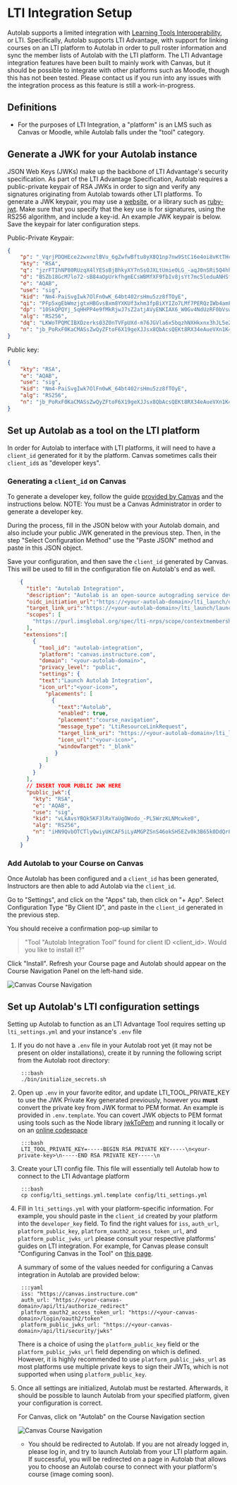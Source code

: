 # LTI Integration Setup

Autolab supports a limited integration with [Learning Tools Interoperability](http://www.imsglobal.org/activity/learning-tools-interoperability), or LTI. Specifically, Autolab supports LTI Advantage, 
with support for linking courses on an LTI platform to Autolab in order to pull roster information and sync the member
lists of Autolab with the LTI platform. The LTI Advantage integration features have been built to mainly work with Canvas,
but it should be possible to integrate with other platforms such as Moodle, though this has not been tested. Please
contact us if you run into any issues with the integration process as this feature is still a work-in-progress.

## Definitions
- For the purposes of LTI Integration, a "platform" is an LMS such as Canvas or Moodle, while Autolab falls under the "tool" category.

## Generate a JWK for your Autolab instance
JSON Web Keys (JWKs) make up the backbone of LTI Advantage's security specification. 
As part of the LTI Advantage Specification, Autolab requires a public-private keypair of RSA JWKs in order to sign
and verify any signatures originating from Autolab towards other LTI platforms. To generate a JWK keypair, you may use 
a [website](https://mkjwk.org/), or a library such as [ruby-jwt](https://github.com/jwt/ruby-jwt). 
Make sure that you specify that the key use is for signatures, using the RS256 algorithm, and include a key-id. An example
JWK keypair is below. Save the keypair for later configuration steps.

Public-Private Keypair:
```json
{
    "p": "_VqrjPDQHEce2zwxnzlBVu_6gZwfwBftu8yX8Q1np7nw9StC16e4oi8vKtTHc6hy-byOU-JyKV0Dj9LZXF_r5_HZlCEVCg9J4oopsINAwi1ekWRWj3pGCJaJ6M9QdWTd3Q0zzWVowdeDmwfWGQKesoM7O4JkxzFRV1w-8GqQYyM",
    "kty": "RSA",
    "q": "jzrFTIhNP80RUzqX4lYESsBjBhkyXY7nSsOJXLtUmie0LG_-aqJ0nSRi5Q4hhDsou3VjMWj-7QvwrgYw4GF5ktlDdEN874TuIRY2LeuWa1WlsYg7QN31G89tPFb7IxlxY9D0KG0Tg3NkXkZ1t2OgQZZeY_uTsY5yJ9e1Zb0Lpec",
    "d": "BSZb18GcM7lo72-sB84aOpUrkfhgmECsWBMfXF9fbIv8jsYt7mc5leduANHSf7aFTS39XQtGZUoZ6DLT2b-DhF2_VJCjm0r2P-YnzHV8QJ9iQKu9tEeclRFR7xeFh0HE39f28n_DKSsvUfkMjPY79Jyw7ctYezLoUJFEP1UI9W1zVbJgRn8GHv438qKGzwJWKWfNVMbNuW9eLLkR5ejPZMts_0cLF3e6JLOZCL2x6yrrqwE8bXehUHDIsVnE-YT0yHWiuNge5YZaicHhQDRqEQZ80KYUzLCecstEPCCyB5UPVP-dhuZhkM0xfadwI61oGFaF5HSNjsW-gjxsE7RIHQ",
    "e": "AQAB",
    "use": "sig",
    "kid": "Nm4-PaiSvgIwk7OlFn0wK_64bt402rsHmu5zz8fTOyE",
    "qi": "PFp5xgEbWmzjgtxHBGvsBxm8YXKUf3xhm3fpBiXYIZo7LMf7PERQzIWb4amFqq0CBfShYgm9tFwdt2ldIQXvhqY2n3bp-Jp1M5P_YD89FR5-YJLk9PnFfEOEJnD1fqRILMWXUGJxL1YxLMIXXkbbhozrh2-2C-Rku7MFdIMA4UI",
    "dp": "10SkQPQYj_5qHHPP4e9fMkRjwJ7sZ2atjAVyENKIAX6_W0Gv4NdUzRF0bVswQXiegM4SzPm6cKTkst6_63phUsovSmq1mr-U0tT8SUusyZCNKtJrriuBuChY86S7Q5Q542olWt9QnGvHGgIVi1iriRhySsUnZgzkhWsO225gUqs",
    "alg": "RS256",
    "dq": "LKWoTPQMCIBXDzerks03Z0nTVFpUXd-m76JGVla6x5bqzhNXHkxnx3hJL5eZEQwT5WNxOTy-gov_SW_6mmcoK4N4SGylLFCmnj-7QdM3P1wiW1XZCp5lwnaFWZLPlCBhPTksctGVjJtSxSR3m2P915QU9lu8rVN2-D6AeCdW0y8",
    "n": "jb_PoRxF0KaCMASsZwQyZFtoF6X19geXJJsx8QbAcsQEKt8RX34eAueVXn1K49UaGDkK-G9UCDmLDYTKMgjz1mtFKuV2J6CwowplkBq9rE_fUgkSY0XfLC3pCRSaQ6kjwwUjbFjF7tWVQHFhTgjqQ85HA5Pd3ix1yHnMPaNZ08CwucAx1st_WLauEmqdkmfXNIA65S5CO8EXxo94CVJ-DIZ3X7HDJq0m28SRKMR7sPM1q8A3a3z_n7DzIytjRyQkLcCWQq9oLT5dTuvAHz3Hasb1hqGqy9uS3RCFvjXk3GW3JMonVfhJ7310gUCAojEqsQ06vtoLp0g0QsjTUbADlQ"
}
```
Public key:
```json
{
    "kty": "RSA",
    "e": "AQAB",
    "use": "sig",
    "kid": "Nm4-PaiSvgIwk7OlFn0wK_64bt402rsHmu5zz8fTOyE",
    "alg": "RS256",
    "n": "jb_PoRxF0KaCMASsZwQyZFtoF6X19geXJJsx8QbAcsQEKt8RX34eAueVXn1K49UaGDkK-G9UCDmLDYTKMgjz1mtFKuV2J6CwowplkBq9rE_fUgkSY0XfLC3pCRSaQ6kjwwUjbFjF7tWVQHFhTgjqQ85HA5Pd3ix1yHnMPaNZ08CwucAx1st_WLauEmqdkmfXNIA65S5CO8EXxo94CVJ-DIZ3X7HDJq0m28SRKMR7sPM1q8A3a3z_n7DzIytjRyQkLcCWQq9oLT5dTuvAHz3Hasb1hqGqy9uS3RCFvjXk3GW3JMonVfhJ7310gUCAojEqsQ06vtoLp0g0QsjTUbADlQ"
}
```
## Set up Autolab as a tool on the LTI platform

In order for Autolab to interface with LTI platforms, it will need to have a `client_id` generated for it by the platform.
 Canvas sometimes calls their `client_id`s as "developer keys".
### Generating a `client_id` on Canvas
To generate a developer key, follow the guide [provided by Canvas](https://community.canvaslms.com/t5/Admin-Guide/How-do-I-configure-an-LTI-key-for-an-account/ta-p/140)
and the instructions below. NOTE: You must be a Canvas Administrator in order to generate a developer key.

During the process, fill in the JSON below with your Autolab domain, and also include your public JWK generated in the previous
step. Then, in the step "Select Configuration Method" use the "Paste JSON" method and paste in this JSON object.

Save your configuration, and then save the `client_id` generated by Canvas. This will be used to fill in the configuration file
on Autolab's end as well.

```json
    {
      "title": "Autolab Integration",
      "description": "Autolab is an open-source autograding service developed by students, for students",
      "oidc_initiation_url":"https://<your-autolab-domain>/lti_launch/oidc_login/",
      "target_link_uri":"https://<your-autolab-domain>/lti_launch/launch/",
      "scopes": [
        "https://purl.imsglobal.org/spec/lti-nrps/scope/contextmembership.readonly"
      ],
     "extensions":[
        {
          "tool_id": "autolab-integration",
          "platform": "canvas.instructure.com",
          "domain": "<your-autolab-domain>",
          "privacy_level": "public",
          "settings": {
          "text":"Launch Autolab Integration",
          "icon_url":"<your-icon>",
            "placements": [
              {
                "text":"Autolab",
                "enabled": true,
                "placement":"course_navigation",
                "message_type": "LtiResourceLinkRequest",
                "target_link_uri": "https://<your-autolab-domain>/lti_launch/launch/",
                "icon_url":"<your-icon>",
                "windowTarget": "_blank"
               }
            ]
          }
        }
      ],
      // INSERT YOUR PUBLIC JWK HERE
      "public_jwk":{
        "kty": "RSA",
        "e": "AQAB",
        "use": "sig",
        "kid": "vLkAvsYBQk5KF3lRxYaUgOWodo_-PL5WrzKLNMcwke0",
        "alg": "RS256",
        "n": "iHN9QvbOTCTlyQwiyUKCAF5iLyAMGPZSnS46okSH5EZv0k3B65k0DdQr8b454RfwOABp7FgXKOEG4oMG62GiFoWebf1nKVBF5O80QOHZquTZLXYPMBKW9FVB0oDol-pzzNmqX0iDPBnCsoII3S8_sDn5V4ur3LUKM2j7oBBphhAPiin8Oh64gnAPS5nlnJmaV8VIbOdpQgzLLHPH4jIfjFhvIKzwRf1kqQGZsUaGYhrGZTusPOLJ0nBHlNh5cEEjbfp0oEvsNJoMzF0COZaMt2d89G7-oaVE64vcEc4rRbW4g1nL4NbeO8xh1Vkhp4rsqL8Zw__DHNue-8kJQt2LUw"
      }
    }
```
### Add Autolab to your Course on Canvas

Once Autolab has been configured and a `client_id` has been generated, Instructors are then able to add Autolab via the `client_id`.

Go to "Settings", and click on the "Apps" tab, then click on "+ App". Select Configuration Type "By Client ID", and paste in the `client_id` generated in the 
previous step.

You should receive a confirmation pop-up similar to 
> "Tool "Autolab Integration Tool" found for client ID <client_id>. Would you like to install it?"

Click "Install". Refresh your Course page and Autolab should appear on the Course Navigation Panel on the left-hand side.

![Canvas Course Navigation](/images/Canvas_Course_Navigation.png)

## Set up Autolab's LTI configuration settings

Setting up Autolab to function as an LTI Advantage Tool requires setting up `lti_settings.yml` and
your instance's `.env` file

1. If you do not have a `.env` file in your Autolab root yet (it may not be present on older installations), create it by running the following script from the Autolab root directory:

        :::bash
    	./bin/initialize_secrets.sh

2. Open up `.env` in your favorite editor, and update LTI_TOOL_PRIVATE_KEY to use the JWK Private Key generated previously, however you **must** convert the private key from
   JWK format to PEM format. An example is provided in `.env.template`. You can covert JWK objects to PEM format using tools such as the Node library [jwkToPem](https://www.npmjs.com/package/jwk-to-pem) and 
   running it locally or on an
   [online codespace](https://npm.runkit.com/jwk-to-pem)

        :::bash
        LTI_TOOL_PRIVATE_KEY=-----BEGIN RSA PRIVATE KEY-----\n<your-private-key>\n-----END RSA PRIVATE KEY-----\n

3. Create your LTI config file. This file will essentially tell Autolab how to connect to the LTI Advantage platform

        :::bash
        cp config/lti_settings.yml.template config/lti_settings.yml

4. Fill in `lti_settings.yml` with your platform-specific information. For example, you should paste in the `client_id` created by your platform into the `developer_key` field.
   To find the right values for `iss`, `auth_url`, `platform_public_key`, `platform_oauth2_access_token_url`, and `platform_public_jwks_url` please consult your respective platforms' guides
   on LTI integration. For example, for Canvas please consult "Configuring Canvas in the Tool" on [this page](https://canvas.instructure.com/doc/api/file.lti_dev_key_config.html).
   
    A summary of some of the values needed for configuring a Canvas integration in Autolab are provided below:
      
        :::yaml
        iss: "https://canvas.instructure.com"
        auth_url: "https://<your-canvas-domain>/api/lti/authorize_redirect"
        platform_oauth2_access_token_url: "https://<your-canvas-domain>/login/oauth2/token"
        platform_public_jwks_url: "https://<your-canvas-domain>/api/lti/security/jwks"

    There is a choice of using the `platform_public_key` field or the `platform_public_jwks_url` field depending on which is defined. However, it is highly recommended to use
    `platform_public_jwks_url` as most platforms use multiple private keys to sign their JWTs, which is not supported when using `platform_public_key`.


5. Once all settings are initialized, Autolab must be restarted. Afterwards, it should be possible to launch Autolab from your specified platform, given your configuration is correct.

    For Canvas, click on "Autolab" on the Course Navigation section
   
      ![Canvas Course Navigation](/images/Canvas_Course_Navigation.png)
   
   - You should be redirected to Autolab. If you are not already logged in, please log in, and try to launch Autolab from your LTI platform again.
     If successful, you will be redirected on a page in Autolab that allows you to choose an Autolab course to connect with your platform's course (image coming soon).